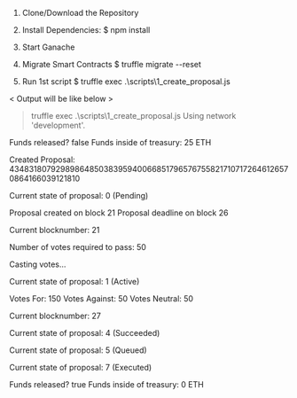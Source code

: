 1. Clone/Download the Repository

2. Install Dependencies:
$ npm install

3. Start Ganache

4. Migrate Smart Contracts
$ truffle migrate --reset

5. Run 1st script
$ truffle exec .\scripts\1_create_proposal.js


< Output will be like below >

>truffle exec .\scripts\1_create_proposal.js
Using network 'development'.

Funds released? false
Funds inside of treasury: 25 ETH

Created Proposal: 43483180792989864850383959400668517965767558217107172646126570864166039121810

Current state of proposal: 0 (Pending)

Proposal created on block 21
Proposal deadline on block 26

Current blocknumber: 21

Number of votes required to pass: 50

Casting votes...

Current state of proposal: 1 (Active)

Votes For: 150
Votes Against: 50
Votes Neutral: 50

Current blocknumber: 27

Current state of proposal: 4 (Succeeded)

Current state of proposal: 5 (Queued)

Current state of proposal: 7 (Executed)

Funds released? true
Funds inside of treasury: 0 ETH